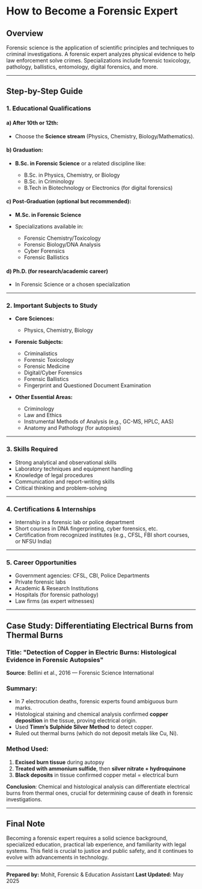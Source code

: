 # How to Become a Forensic Expert

## Overview

Forensic science is the application of scientific principles and techniques to criminal investigations. A forensic expert analyzes physical evidence to help law enforcement solve crimes. Specializations include forensic toxicology, pathology, ballistics, entomology, digital forensics, and more.

---

## Step-by-Step Guide

### 1. **Educational Qualifications**

#### a) After 10th or 12th:

* Choose the **Science stream** (Physics, Chemistry, Biology/Mathematics).

#### b) Graduation:

* **B.Sc. in Forensic Science** or a related discipline like:

  * B.Sc. in Physics, Chemistry, or Biology
  * B.Sc. in Criminology
  * B.Tech in Biotechnology or Electronics (for digital forensics)

#### c) Post-Graduation (optional but recommended):

* **M.Sc. in Forensic Science**
* Specializations available in:

  * Forensic Chemistry/Toxicology
  * Forensic Biology/DNA Analysis
  * Cyber Forensics
  * Forensic Ballistics

#### d) Ph.D. (for research/academic career)

* In Forensic Science or a chosen specialization

---

### 2. **Important Subjects to Study**

* **Core Sciences:**

  * Physics, Chemistry, Biology
* **Forensic Subjects:**

  * Criminalistics
  * Forensic Toxicology
  * Forensic Medicine
  * Digital/Cyber Forensics
  * Forensic Ballistics
  * Fingerprint and Questioned Document Examination
* **Other Essential Areas:**

  * Criminology
  * Law and Ethics
  * Instrumental Methods of Analysis (e.g., GC-MS, HPLC, AAS)
  * Anatomy and Pathology (for autopsies)

---

### 3. **Skills Required**

* Strong analytical and observational skills
* Laboratory techniques and equipment handling
* Knowledge of legal procedures
* Communication and report-writing skills
* Critical thinking and problem-solving

---

### 4. **Certifications & Internships**

* Internship in a forensic lab or police department
* Short courses in DNA fingerprinting, cyber forensics, etc.
* Certification from recognized institutes (e.g., CFSL, FBI short courses, or NFSU India)

---

### 5. **Career Opportunities**

* Government agencies: CFSL, CBI, Police Departments
* Private forensic labs
* Academic & Research Institutions
* Hospitals (for forensic pathology)
* Law firms (as expert witnesses)

---

## Case Study: Differentiating Electrical Burns from Thermal Burns

### Title: "Detection of Copper in Electric Burns: Histological Evidence in Forensic Autopsies"

**Source**: Bellini et al., 2016 — Forensic Science International

### Summary:

* In 7 electrocution deaths, forensic experts found ambiguous burn marks.
* Histological staining and chemical analysis confirmed **copper deposition** in the tissue, proving electrical origin.
* Used **Timm’s Sulphide Silver Method** to detect copper.
* Ruled out thermal burns (which do not deposit metals like Cu, Ni).

### Method Used:

1. **Excised burn tissue** during autopsy
2. **Treated with ammonium sulfide**, then **silver nitrate + hydroquinone**
3. **Black deposits** in tissue confirmed copper metal = electrical burn

**Conclusion**: Chemical and histological analysis can differentiate electrical burns from thermal ones, crucial for determining cause of death in forensic investigations.

---

## Final Note

Becoming a forensic expert requires a solid science background, specialized education, practical lab experience, and familiarity with legal systems. This field is crucial to justice and public safety, and it continues to evolve with advancements in technology.

---

**Prepared by:** Mohit, Forensic & Education Assistant
**Last Updated:** May 2025

